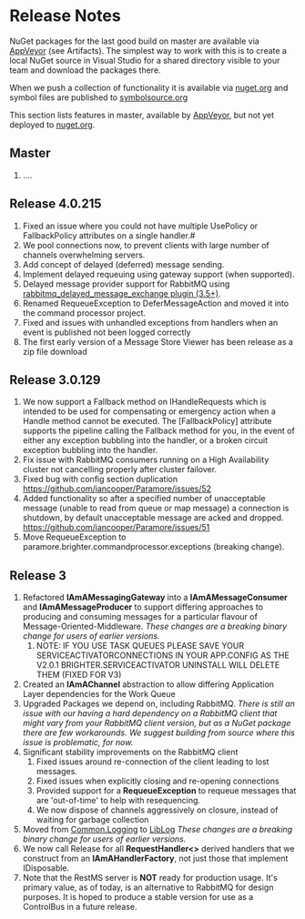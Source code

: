 # Release Notes #
NuGet packages for the last good build on master are available via [AppVeyor](https://ci.appveyor.com/project/IanCooper/paramore) (see Artifacts). The simplest way to work with this is to create a local NuGet source in Visual Studio for a shared directory visible to your team and download the packages there.
 
When we push a collection of functionality it is available via [nuget.org](http://www.nuget.org) and symbol files are published to [symbolsource.org](http://www.symbolsource.org)
 
This section lists features in master, available by [AppVeyor](https://ci.appveyor.com/project/IanCooper/paramore), but not yet deployed to [nuget.org](http://www.nuget.org).

## Master ##
1. ....

## Release 4.0.215 ##
1. Fixed an issue where you could not have multiple UsePolicy or FallbackPolicy attributes on a single handler.#
2. We pool connections now, to prevent clients with large number of channels overwhelming servers.
3. Add concept of delayed (deferred) message sending.
4. Implement delayed requeuing using gateway support (when supported).
5. Delayed message provider support for RabbitMQ using [rabbitmq_delayed_message_exchange plugin (3.5+)](https://github.com/rabbitmq/rabbitmq-delayed-message-exchange/).
6. Renamed RequeueException to DeferMessageAction and moved it into the command processor project.
7. Fixed and issues with unhandled exceptions from handlers when an event is published not been logged correctly
8. The first early version of a Message Store Viewer has been release as a zip file download 

## Release 3.0.129 ##
1. We now support a Fallback method on IHandleRequests<TRequest> which is intended to be used for compensating or emergency action when a Handle method cannot be executed. The [FallbackPolicy] attribute supports the pipeline calling the Fallback method for you, in the event of either any exception bubbling into the handler, or a broken circuit exception bubbling into the handler.
2. Fix issue with RabbitMQ consumers running on a High Availability cluster not cancelling properly after cluster failover.
3. Fixed bug with config section duplication https://github.com/iancooper/Paramore/issues/52
4. Added functionality so after a specified number of unacceptable message (unable to read from queue or map message) a connection is shutdown, by default unacceptable message are acked and dropped. https://github.com/iancooper/Paramore/issues/51
5. Move RequeueException to paramore.brighter.commandprocessor.exceptions (breaking change).

## Release 3 ##


1. Refactored **IAmAMessagingGateway** into a **IAmAMessageConsumer** and **IAmAMessageProducer** to support differing approaches to producing and consuming messages for a particular flavour of Message-Oriented-Middleware. *These changes are a breaking binary change for users of earlier versions.*
	1. NOTE: IF YOU USE TASK QUEUES PLEASE SAVE YOUR SERVICEACTIVATORCONNECTIONS IN YOUR APP.CONFIG AS THE V2.0.1 BRIGHTER.SERVICEACTIVATOR UNINSTALL WILL DELETE THEM (FIXED FOR V3)	
2. Created an **IAmAChannel** abstraction to allow differing Application Layer dependencies for the Work Queue
2. Upgraded Packages we depend on, including RabbitMQ. *There is still an issue with our having a hard dependency on a RabbitMQ client that might vary from your RabbitMQ client version, but as a NuGet package there are few workarounds. We suggest building from source where this issue is problematic, for now.*
3. Significant stability improvements on the RabbitMQ client
	1. Fixed issues around re-connection of the client leading to lost messages.
	2. Fixed issues when explicitly closing and re-opening connections
	3. Provided support for a **RequeueException** to requeue messages that are 'out-of-time' to help with resequencing.
	1. We now dispose of channels aggressively on closure, instead of waiting for garbage collection
2. Moved from [Common.Logging](https://github.com/net-commons/common-logging) to [LibLog](https://github.com/damianh/LibLog)  *These changes are a breaking binary change for users of earlier versions.*
3. We now call Release for all **RequestHandler<>** derived handlers that we construct from an **IAmAHandlerFactory**, not just those that implement IDisposable. 
4. Note that the RestMS server is **NOT** ready for production usage. It's primary value, as of today, is an alternative to RabbitMQ for design purposes. It is hoped to produce a stable version for use as a ControlBus in a future release.

